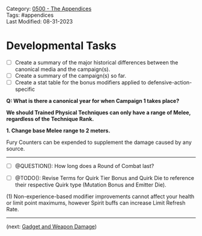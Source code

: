 Category: [0500 - The Appendices](0500%20-%20The%20Appendices.md)  
Tags: #appendices   
Last Modified: 08-31-2023  
# Developmental Tasks

- [ ] Create a summary of the major historical differences between the canonical media and the campaign(s).
- [ ] Create a summary of the campaign(s) so far.
- [ ] Create a stat table for the bonus modifiers applied to defensive-action-specific

**Q: What is there a canonical year for when Campaign 1 takes place?**

**We should Trained Physical Techniques can only have a range of Melee, regardless of the Technique Rank.**

**1. Change base Melee range to 2 meters.**

Fury Counters can be expended to supplement the damage caused by any source.

****

- [ ] @QUESTION(): How long does a Round of Combat last?

- [ ] @TODO(): Revise Terms for Quirk Tier Bonus and Quirk Die to reference their respective Quirk type (Mutation Bonus and Emitter Die). 

(1) Non-experience-based modifier improvements cannot affect your health or limit point maximums, however Spirit buffs can increase Limit Refresh Rate.

****

(next: [Gadget and Weapon Damage](Gadget%20and%20Weapon%20Damage.md))